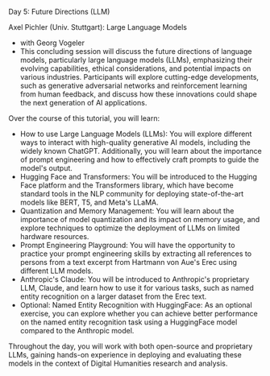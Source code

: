 Day 5: Future Directions (LLM)

Axel Pichler (Univ. Stuttgart): Large Language Models
- with Georg Vogeler
- This concluding session will discuss the future directions of language models, particularly large language models (LLMs), emphasizing their evolving capabilities, ethical considerations, and potential impacts on various industries. Participants will explore cutting-edge developments, such as generative adversarial networks and reinforcement learning from human feedback, and discuss how these innovations could shape the next generation of AI applications.

Over the course of this tutorial, you will learn:

- How to use Large Language Models (LLMs): You will explore different ways to interact with high-quality generative AI models, including the widely known ChatGPT. Additionally, you will learn about the importance of prompt engineering and how to effectively craft prompts to guide the model's output.
- Hugging Face and Transformers: You will be introduced to the Hugging Face platform and the Transformers library, which have become standard tools in the NLP community for deploying state-of-the-art models like BERT, T5, and Meta's LLaMA.
- Quantization and Memory Management: You will learn about the importance of model quantization and its impact on memory usage, and explore techniques to optimize the deployment of LLMs on limited hardware resources.
- Prompt Engineering Playground: You will have the opportunity to practice your prompt engineering skills by extracting all references to persons from a text excerpt from Hartmann von Aue's Erec using different LLM models.
- Anthropic's Claude: You will be introduced to Anthropic's proprietary LLM, Claude, and learn how to use it for various tasks, such as named entity recognition on a larger dataset from the Erec text.
- Optional: Named Entity Recognition with HuggingFace: As an optional exercise, you can explore whether you can achieve better performance on the named entity recognition task using a HuggingFace model compared to the Anthropic model.

Throughout the day, you will work with both open-source and proprietary LLMs, gaining hands-on experience in deploying and evaluating these models in the context of Digital Humanities research and analysis.
